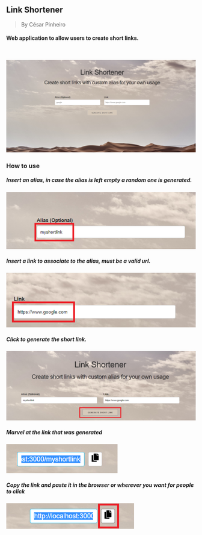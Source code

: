 
## Link Shortener
> By César Pinheiro
#### Web application to allow users to create short links.

<br/>

![HomePage](/docs/imgs/home.png)

### How to use
##### Insert an alias, in case the alias is left empty a random one is generated.

![Insert an alias](/docs/imgs/alias.png)

##### Insert a link to associate to the alias, must be a valid url.

![Insert a link](/docs/imgs/link.png)

##### Click to generate the short link.

![Click generate](/docs/imgs/generate.png)

##### Marvel at the link that was generated

![Get link](/docs/imgs/newLink.png)

##### Copy the link and paste it in the browser or wherever you want for people to click

![Copy link](/docs/imgs/copyLink.png)
